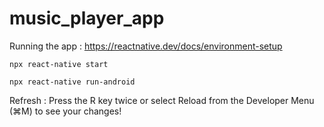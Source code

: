 # music_player_app

Running the app : https://reactnative.dev/docs/environment-setup

`npx react-native start`

`npx react-native run-android`

Refresh : Press the R key twice or select Reload from the Developer Menu (⌘M) to see your changes!
